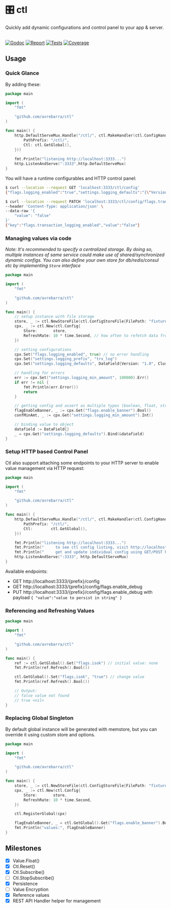 <div class="info" align="left">
  <h1 class="name">🎛️ ctl</h1>
  Quickly add dynamic configurations and control panel to your app & server.
  <br>
  <br>

[![Godoc][godoc-image]][godoc-url]
[![Report][report-image]][report-url]
[![Tests][tests-image]][tests-url]
[![Coverage][coverage-image]][coverage-url]

</div>

## Usage
### Quick Glance
By adding these:
```go
package main

import (
	"fmt"

	"github.com/avrebarra/ctl"
)

func main() {
	http.DefaultServeMux.Handle("/ctl/", ctl.MakeHandler(ctl.ConfigHandler{ 
		PathPrefix: "/ctl/", 
		Ctl: ctl.GetGlobal(),
	}))
	
	fmt.Println("listening http://localhost:3333...")
	http.ListenAndServe(":3333",http.DefaultServeMux)
}
```
You will have a runtime configurables and HTTP control panel:
```sh
$ curl --location --request GET 'localhost:3333/ctl/config'
{"flags.logging_enabled":"true","settings.logging_defaults":"{\"Version\":\"1.0\",\"ClusterID\":\"88888\"}","settings.logging_min_amount":"100000","settings.logging_prefix":"trx_log"}

$ curl --location --request PATCH 'localhost:3333/ctl/config/flags.transaction_logging_enabled' \
--header 'Content-Type: application/json' \
--data-raw '{
    "value": "false"
}'
{"key":"flags.transaction_logging_enabled","value":"false"}

```

### Managing values via code
*Note: It's recommended to specify a centralized storage. By doing so, multiple instances of same service could make use of shared/synchronized dynamic configs. You can also define your own store for db/redis/consul etc by implementing `Store` interface*

```go
package main

import (
	"fmt"

	"github.com/avrebarra/ctl"
)

func main() {
	// setup instance with file storage
	store, _ := ctl.NewStoreFile(ctl.ConfigStoreFile{FilePath: "fixture/store.json"})
	cpx, _ := ctl.New(ctl.Config{
		Store:       store,
		RefreshRate: 10 * time.Second, // how often to refetch data from store
	})

	// setting configurations
	cpx.Set("flags.logging_enabled", true) // no error handling
	cpx.Set("settings.logging_prefix", "trx_log")
	cpx.Set("settings.logging_defaults", DataField{Version: "1.0", ClusterID: "88888"})

	// handling for errors
	err := cpx.Set("settings.logging_min_amount", 100000).Err()
	if err != nil {
		fmt.Println(err.Error())
		return
	}

	// getting config and assert as multiple types (boolean, float, string, object)
	flagEnableBanner, _ := cpx.Get("flags.enable_banner").Bool()
	confMinAmt, _ := cpx.Get("settings.logging_min_amount").Int()

	// binding value to object
	datafield := DataField{}
	_ = cpx.Get("settings.logging_defaults").Bind(&datafield)
}
```

### Setup HTTP based Control Panel
Ctl also support attaching some endpoints to your HTTP server to enable value management via HTTP request:

```go
package main

import (
	"fmt"

	"github.com/avrebarra/ctl"
)

func main() {
	http.DefaultServeMux.Handle("/ctl/", ctl.MakeHandler(ctl.ConfigHandler{
		PathPrefix: "/ctl/",
		Ctl:        ctl.GetGlobal(),
	}))

	fmt.Println("listening http://localhost:3333...")
	fmt.Println("     to see ctl config listing, visit http://localhost:3333/ctl/config")
	fmt.Println("     get and update individual config using GET/POST http://localhost:3333/ctl/config/{keys}")
	http.ListenAndServe(":3333", http.DefaultServeMux)
}
```

Available endpoints:
- GET http://localhost:3333/{prefix}/config
- GET http://localhost:3333/{prefix}/config/flags.enable_debug
- PUT http://localhost:3333/{prefix}/config/flags.enable_debug with payload `{ "value":"value to persist in string" }`

### Referencing and Refreshing Values
```go
package main

import (
	"fmt"

	"github.com/avrebarra/ctl"
)

func main() {
	ref := ctl.GetGlobal().Get("flags.isok") // initial value: none
	fmt.Println(ref.Refresh().Bool())

	ctl.GetGlobal().Set("flags.isok", "true") // change value
	fmt.Println(ref.Refresh().Bool())

	// Output:
	// false value not found
	// true <nil>
}

```

### Replacing Global Singleton
By default global instance will be generated with memstore, but you can override it using custom store and options.

```go
package main

import (
	"fmt"

	"github.com/avrebarra/ctl"
)

func main() {
	store, _ := ctl.NewStoreFile(ctl.ConfigStoreFile{FilePath: "fixture/store.json"})
	cpx, _ := ctl.New(ctl.Config{
		Store:       store,
		RefreshRate: 10 * time.Second,
	})

	ctl.RegisterGlobal(cpx)

	flagEnableBanner, _ = ctl.GetGlobal().Get("flags.enable_banner").Bool()
	fmt.Println("values:", flagEnableBanner)
}
```

## Milestones
- [x] Value.Float()
- [x] Ctl.Reset()
- [x] Ctl.Subscribe()
- [ ] Ctl.StopSubscribe()
- [x] Persistence
- [ ] Value Encryption
- [x] Reference values
- [x] REST API Handler helper for management

[godoc-image]: https://godoc.org/github.com/avrebarra/ctl?status.svg
[godoc-url]: https://godoc.org/github.com/avrebarra/ctl
[report-image]: https://goreportcard.com/badge/github.com/avrebarra/ctl
[report-url]: https://goreportcard.com/report/github.com/avrebarra/ctl
[tests-image]: https://cloud.drone.io/api/badges/avrebarra/ctl/status.svg
[tests-url]: https://cloud.drone.io/avrebarra/ctl
[coverage-image]: https://codecov.io/gh/avrebarra/ctl/graph/badge.svg
[coverage-url]: https://codecov.io/gh/avrebarra/ctl
[sponsor-image]: https://img.shields.io/badge/github-donate-green.svg